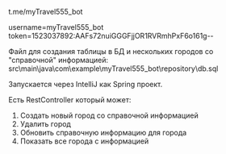 t.me/myTravel555_bot

username=myTravel555_bot
token=1523037892:AAFs72nuiGGGFjjOR1RVRmhPxF6o161g--

Файл для создания таблицы в БД и нескольких городов со "справочной" информацией:
src\main\java\com\example\myTravel555_bot\repository\db.sql

Запускается через IntelliJ как Spring проект.

Есть RestController который может:
1) Создать новый город со справочной информацией
2) Удалить город
3) Обновить справочную информацию для города 
4) Показать все города с информацией




